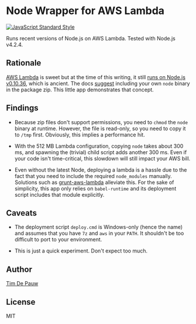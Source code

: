 # Node Wrapper for AWS Lambda

[![JavaScript Standard Style](https://img.shields.io/badge/code%20style-standard-brightgreen.svg)](https://github.com/feross/standard)

Runs recent versions of Node.js on AWS Lambda. Tested with Node.js v4.2.4.

## Rationale

[AWS Lambda](https://aws.amazon.com/lambda/)
is sweet but at the time of this writing, it still
[runs on Node.js v0.10.36](http://docs.aws.amazon.com/lambda/latest/dg/current-supported-versions.html),
which is ancient. The docs
[suggest](https://aws.amazon.com/blogs/compute/running-executables-in-aws-lambda/)
including your own `node` binary in the package zip. This little app
demonstrates that concept.

## Findings

- Because zip files don't support permissions, you need to `chmod` the `node`
binary at runtime. However, the file is read-only, so you need to copy it
to `/tmp` first. Obviously, this implies a performance hit.

- With the 512 MB Lambda configuration, copying `node` takes about 300 ms, and
spawning the (trivial) child script adds another 300 ms. Even if your code isn't
time-critical, this slowdown will still impact your AWS bill.

- Even without the latest Node, deploying a lambda is a hassle due to the fact
that you need to include the required `node_modules` manually. Solutions such as
[grunt-aws-lambda](https://www.npmjs.com/package/grunt-aws-lambda) alleviate
this. For the sake of simplicity, this app only relies on `babel-runtime` and
its deployment script includes that module explicitly.

## Caveats

- The deployment script `deploy.cmd` is Windows-only (hence the name) and
assumes that you have `7z` and `aws` in your `PATH`. It shouldn't be too
difficult to port to your environment.

- This is just a quick experiment. Don't expect too much.

## Author

[Tim De Pauw](https://github.com/timdp)

## License

MIT
